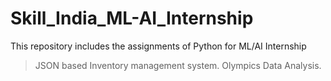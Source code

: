 # Skill_India_ML-AI_Internship

 This repository includes the assignments of Python for ML/AI Internship

> JSON based Inventory management system.
> Olympics Data Analysis.

